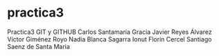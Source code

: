 # practica3
Practica3 GIT y GITHUB
Carlos Santamaría Gracia
Javier Reyes Álvarez
Víctor Giménez Royo
Nadia Blanca Sagarra
Ionut Florin Cercel
Santiago Saenz de Santa Maria

